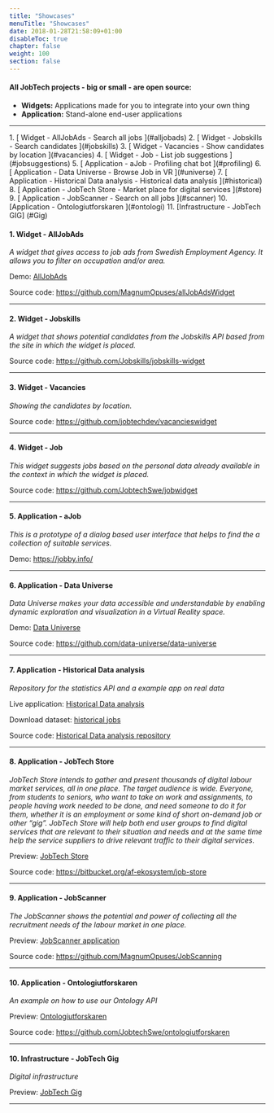 ```yaml
---
title: "Showcases"
menuTitle: "Showcases"
date: 2018-01-28T21:58:09+01:00
disableToc: true
chapter: false
weight: 100
section: false
---
```


#### All JobTech projects - big or small - are open source:

- **Widgets:** Applications made for you to integrate into your own thing
- **Application:** Stand-alone end-user applications


<hr>
1. [ Widget - AllJobAds - Search all jobs ](#alljobads)
2. [ Widget - Jobskills - Search candidates ](#jobskills)
3. [ Widget - Vacancies - Show candidates by location ](#vacancies)
4. [ Widget - Job - List job suggestions ](#jobsuggestions)
5. [ Application - aJob - Profiling chat bot ](#profiling)
6. [ Application - Data Universe - Browse Job in VR ](#universe)
7. [ Application - Historical Data analysis - Historical data analysis ](#historical)
8. [ Application - JobTech Store - Market place for digital services ](#store)
9. [ Application - JobScanner - Search on all jobs ](#scanner)
10. [Application - Ontologiutforskaren ](#ontologi)
11. [Infrastructure - JobTech GIG] (#Gig)


<a name="alljobads"></a>
#### 1. Widget - AllJobAds

*A widget that gives access to job ads from Swedish Employment Agency. It allows you to filter on occupation and/or area.*

Demo: [AllJobAds](https://widgets.jobtechdev.se/alljobads/)  

Source code:
<https://github.com/MagnumOpuses/allJobAdsWidget>

---
<a name="jobskills"></a>
#### 2. Widget - Jobskills

*A widget that shows potential candidates from the Jobskills API based from the site in which the widget is placed.*

Source code:
<https://github.com/Jobskills/jobskills-widget>

---
<a name="vacancies"></a>
#### 3. Widget - Vacancies

*Showing the candidates by location.*

Source code:
<https://github.com/jobtechdev/vacancieswidget>

---
<a name="jobsuggestions"></a>
#### 4. Widget - Job

*This widget suggests jobs based on the personal data already available in the context in which the widget is placed.*

Source code:
<https://github.com/JobtechSwe/jobwidget>

---
<a name="profiling"></a>
#### 5. Application - aJob

*This is a prototype of a dialog based user interface that helps to find the a collection of suitable services.*

Demo:
<https://jobby.info/>

---
<a name="universe"></a>
#### 6. Application - Data Universe

*Data Universe makes your data accessible and understandable by enabling dynamic exploration and visualization in a Virtual Reality space.*

Demo:
[Data Universe](https://data-universe.github.io/)

Source code:
<https://github.com/data-universe/data-universe>

---
<a name="historical"></a>
#### 7. Application - Historical Data analysis

*Repository for the statistics API and a example app on real data*

Live application:
[Historical Data analysis](http://historik.azurewebsites.net/)

Download dataset:
[historical jobs](/doc/api/historical/)

Source code:
[Historical Data analysis repository](https://github.com/simonbe/afhistorik)

---
<a name="store"></a>
#### 8. Application - JobTech Store

*JobTech Store intends to gather and present thousands of digital labour market services, all in one place. The target audience is wide. Everyone, from students to seniors, who want to take on work and assignments, to people having work needed to be done, and need someone to do it for them, whether it is an employment or some kind of short on-demand job or other “gig”.
JobTech Store will help both end user groups to find digital services that are relevant to their situation and needs and at the same time help the service suppliers to drive relevant traffic to their digital services.*

Preview:
[JobTech Store](http://www.jobtechstore.se)

Source code:
<https://bitbucket.org/af-ekosystem/job-store>

---
<a name="scanner"></a>
#### 9. Application - JobScanner

*The JobScanner shows the potential and power of collecting all the recruitment needs of the labour market in one place.*

Preview:
[JobScanner application](http://jobscanner.dev.services.jtech.se/)

Source code:
<https://github.com/MagnumOpuses/JobScanning>

---

<a name="ontologi"></a>
#### 10. Application - Ontologiutforskaren


*An example on how to use our Ontology API*

Preview:
[Ontologiutforskaren](http://pilot.arbetsformedlingen.se/kompetensutforskaren/#!/)


Source code:
<https://github.com/JobtechSwe/ontologiutforskaren>

---

<a name="gig"></a>
#### 10. Infrastructure - JobTech Gig


*Digital infrastructure*

Preview:
[JobTech Gig](https://jobtechgig.se/digital-infrastruktur/ )




---


